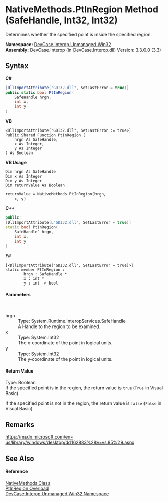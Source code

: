 # NativeMethods.PtInRegion Method (SafeHandle, Int32, Int32)
 

Determines whether the specified point is inside the specified region.

**Namespace:**&nbsp;<a href="N_DevCase_Interop_Unmanaged_Win32">DevCase.Interop.Unmanaged.Win32</a><br />**Assembly:**&nbsp;DevCase.Interop (in DevCase.Interop.dll) Version: 3.3.0.0 (3.3)

## Syntax

**C#**<br />
``` C#
[DllImportAttribute("GDI32.dll", SetLastError = true)]
public static bool PtInRegion(
	SafeHandle hrgn,
	int x,
	int y
)
```

**VB**<br />
``` VB
<DllImportAttribute("GDI32.dll", SetLastError := true>]
Public Shared Function PtInRegion ( 
	hrgn As SafeHandle,
	x As Integer,
	y As Integer
) As Boolean
```

**VB Usage**<br />
``` VB Usage
Dim hrgn As SafeHandle
Dim x As Integer
Dim y As Integer
Dim returnValue As Boolean

returnValue = NativeMethods.PtInRegion(hrgn, 
	x, y)
```

**C++**<br />
``` C++
public:
[DllImportAttribute(L"GDI32.dll", SetLastError = true)]
static bool PtInRegion(
	SafeHandle^ hrgn, 
	int x, 
	int y
)
```

**F#**<br />
``` F#
[<DllImportAttribute("GDI32.dll", SetLastError = true)>]
static member PtInRegion : 
        hrgn : SafeHandle * 
        x : int * 
        y : int -> bool 

```


#### Parameters
&nbsp;<dl><dt>hrgn</dt><dd>Type: System.Runtime.InteropServices.SafeHandle<br />A Handle to the region to be examined.</dd><dt>x</dt><dd>Type: System.Int32<br />The x-coordinate of the point in logical units.</dd><dt>y</dt><dd>Type: System.Int32<br />The y-coordinate of the point in logical units.</dd></dl>

#### Return Value
Type: Boolean<br />If the specified point is in the region, the return value is `true` (`True` in Visual Basic). 

 If the specified point is not in the region, the return value is `false` (`False` in Visual Basic)

## Remarks
<a href="https://msdn.microsoft.com/en-us/library/windows/desktop/dd162883%28v=vs.85%29.aspx" target="_blank">https://msdn.microsoft.com/en-us/library/windows/desktop/dd162883%28v=vs.85%29.aspx</a>

## See Also


#### Reference
<a href="T_DevCase_Interop_Unmanaged_Win32_NativeMethods">NativeMethods Class</a><br /><a href="Overload_DevCase_Interop_Unmanaged_Win32_NativeMethods_PtInRegion">PtInRegion Overload</a><br /><a href="N_DevCase_Interop_Unmanaged_Win32">DevCase.Interop.Unmanaged.Win32 Namespace</a><br />